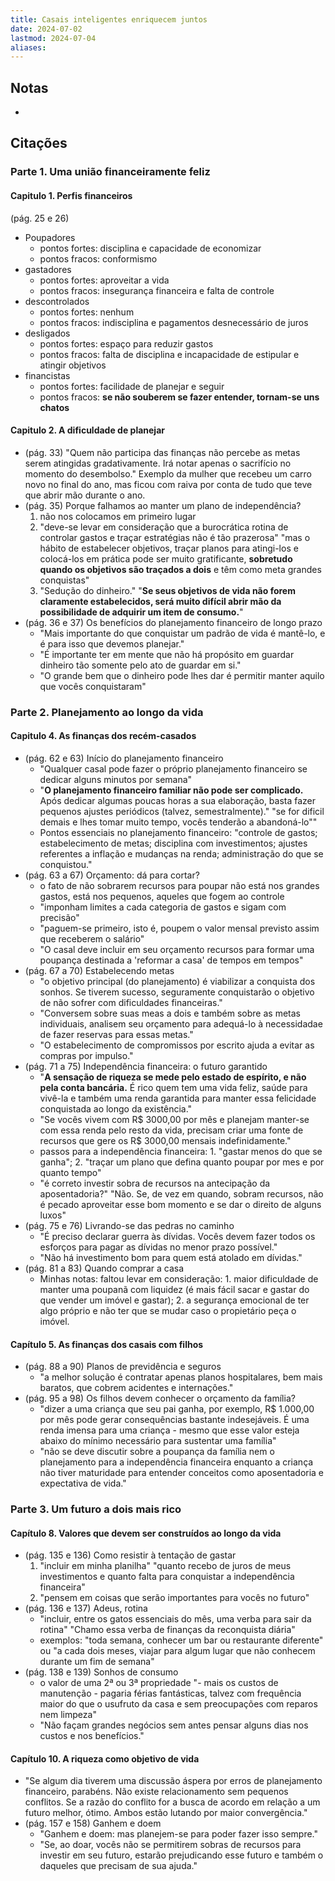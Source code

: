 ```yaml
---
title: Casais inteligentes enriquecem juntos
date: 2024-07-02
lastmod: 2024-07-04
aliases:
---
```

## Notas
-

## Citações
### Parte 1. Uma união financeiramente feliz
#### Capitulo 1. Perfis financeiros
(pág. 25 e 26)
- Poupadores
	- pontos fortes: disciplina e capacidade de economizar
	- pontos fracos: conformismo
- gastadores
	- pontos fortes: aproveitar a vida
	- pontos fracos: insegurança financeira e falta de controle
- descontrolados
	- pontos fortes: nenhum
	- pontos fracos: indisciplina e pagamentos desnecessário de juros
- desligados
	- pontos fortes: espaço para reduzir gastos
	- pontos fracos: falta de disciplina e incapacidade de estipular e atingir objetivos
- financistas
	- pontos fortes: facilidade de planejar e seguir
	- pontos fracos: **se não souberem se fazer entender, tornam-se uns chatos**

#### Capitulo 2. A dificuldade de planejar
- (pág. 33) "Quem não participa das finanças não percebe as metas serem atingidas gradativamente. Irá notar apenas o sacrifício no momento do desembolso." Exemplo da mulher que recebeu um carro novo no final do ano, mas ficou com raiva por conta de tudo que teve que abrir mão durante o ano.
- (pág. 35) Porque falhamos ao manter um plano de independência?
	1. não nos colocamos em primeiro lugar
	2. "deve-se levar em consideração que a burocrática rotina de controlar gastos e traçar estratégias não é tão prazerosa" "mas o hábito de estabelecer objetivos, traçar planos para atingi-los e colocá-los em prática pode ser muito gratificante, **sobretudo quando os objetivos são traçados a dois** e têm como meta grandes conquistas"
	3. "Sedução do dinheiro." "**Se seus objetivos de vida não forem claramente estabelecidos, será muito difícil abrir mão da possibilidade de adquirir um item de consumo.**"
- (pág. 36 e 37) Os benefícios do planejamento financeiro de longo prazo
	- "Mais importante do que conquistar um padrão de vida é mantê-lo, e é para isso que devemos planejar."
	- "É importante ter em mente que não há propósito em guardar dinheiro tão somente pelo ato de guardar em si."
	- "O grande bem que o dinheiro pode lhes dar é permitir manter aquilo que vocês conquistaram"

### Parte 2. Planejamento ao longo da vida
#### Capitulo 4. As finanças dos recém-casados
- (pág. 62 e 63) Início do planejamento financeiro
	- "Qualquer casal pode fazer o próprio planejamento financeiro se dedicar alguns minutos por semana"
	- "**O planejamento financeiro familiar não pode ser complicado.** Após dedicar algumas poucas horas a sua elaboração, basta fazer pequenos ajustes periódicos (talvez, semestralmente)." "se for dificil demais e lhes tomar muito tempo, vocês tenderão a abandoná-lo""
	- Pontos essenciais no planejamento financeiro: "controle de gastos; estabelecimento de metas; disciplina com investimentos; ajustes referentes a inflação e mudanças na renda; administração do que se conquistou."
- (pág. 63 a 67) Orçamento: dá para cortar?
	- o fato de não sobrarem recursos para poupar não está nos grandes gastos, está nos pequenos, aqueles que fogem ao controle
	- "imponham limites a cada categoria de gastos e sigam com precisão"
	- "paguem-se primeiro, isto é, poupem o valor mensal previsto assim que receberem o salário"
	- "O casal deve incluir em seu orçamento recursos para formar uma poupança destinada a 'reformar a casa' de tempos em tempos"
- (pág. 67 a 70) Estabelecendo metas
	- "o objetivo principal (do planejamento) é viabilizar a conquista dos sonhos. Se tiverem sucesso, seguramente conquistarão o objetivo de não sofrer com dificuldades financeiras."
	- "Conversem sobre suas meas a dois e também sobre as metas individuais, analisem seu orçamento para adequá-lo à necessidadae de fazer reservas para essas metas."
	- "O estabelecimento de compromissos por escrito ajuda a evitar as compras por impulso."
- (pág. 71 a 75) Independência financeira: o futuro garantido
	- "**A sensação de riqueza se mede pelo estado de espírito, e não pela conta bancária.** É rico quem tem uma vida feliz, saúde para vivê-la e também uma renda garantida para manter essa felicidade conquistada ao longo da existência."
	- "Se vocês vivem com R$ 3000,00 por mês e planejam manter-se com essa renda pelo resto da vida, precisam criar uma fonte de recursos que gere os R$ 3000,00 mensais indefinidamente."
	- passos para a independência financeira: 1. "gastar menos do que se ganha"; 2. "traçar um plano que defina quanto poupar por mes e por quanto tempo"
	- "é correto investir sobra de recursos na antecipação da aposentadoria?" "Não. Se, de vez em quando, sobram recursos, não é pecado aproveitar esse bom momento e se dar o direito de alguns luxos"
- (pág. 75 e 76) Livrando-se das pedras no caminho
	- "É preciso declarar guerra às dívidas. Vocês devem fazer todos os esforços para pagar as dívidas no menor prazo possível."
	- "Não há investimento bom para quem está atolado em dívidas."
- (pág. 81 a 83) Quando comprar a casa
	- Minhas notas: faltou levar em consideração: 1. maior dificuldade de manter uma poupanã com liquidez (é mais fácil sacar e gastar do que vender um imóvel e gastar); 2. a segurança emocional de ter algo próprio e não ter que se mudar caso o propietário peça o imóvel.

#### Capítulo 5. As finanças dos casais com filhos
- (pág. 88 a 90) Planos de previdência e seguros
	- "a melhor solução é contratar apenas planos hospitalares, bem mais baratos, que cobrem acidentes e internações."
- (pág. 95 a 98) Os filhos devem conhecer o orçamento da família?
	- "dizer a uma criança que seu pai ganha, por exemplo, R$ 1.000,00 por mês pode gerar consequências bastante indesejáveis. É uma renda imensa para uma criança - mesmo que esse valor esteja abaixo do mínimo necessário para sustentar uma família"
	- "não se deve discutir sobre a poupança da família nem o planejamento para a independência financeira enquanto a criança não tiver maturidade para entender conceitos como aposentadoria e expectativa de vida."

### Parte 3. Um futuro a dois mais rico
#### Capítulo 8. Valores que devem ser construídos ao longo da vida
- (pág. 135 e 136) Como resistir à tentação de gastar
	1. "incluir em minha planilha" "quanto recebo de juros de meus investimentos e quanto falta para conquistar a independência financeira"
	2. "pensem em coisas que serão importantes para vocês no futuro"
- (pág. 136 e 137) Adeus, rotina
	- "incluir, entre os gatos essenciais do mês, uma verba para sair da rotina" "Chamo essa verba de finanças da reconquista diária"
	- exemplos: "toda semana, conhecer um bar ou restaurante diferente" ou "a cada dois meses, viajar para algum lugar que não conhecem durante um fim de semana"
- (pág. 138 e 139) Sonhos de consumo
	- o valor de uma 2ª ou 3ª propriedade "- mais os custos de manutenção - pagaria férias fantásticas, talvez com frequência maior do que o usufruto da casa e sem preocupações com reparos nem limpeza"
	- "Não façam grandes negócios sem antes pensar alguns dias nos custos e nos benefícios."

#### Capítulo 10. A riqueza como objetivo de vida
- "Se algum dia tiverem uma discussão áspera por erros de planejamento financeiro, parabéns. Não existe relacionamento sem pequenos conflitos. Se a razão do conflito for a busca de acordo em relação a um futuro melhor, ótimo. Ambos estão lutando por maior convergência."
- (pág. 157 e 158) Ganhem e doem
	- "Ganhem e doem: mas planejem-se para poder fazer isso sempre."
	- "Se, ao doar, vocês não se permitirem sobras de recursos para investir em seu futuro, estarão prejudicando esse futuro e também o daqueles que precisam de sua ajuda."
